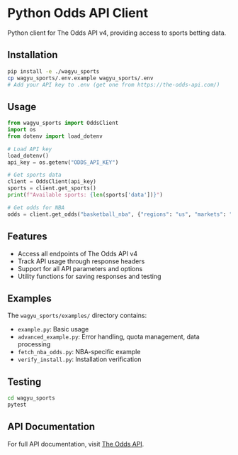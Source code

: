 # Python Odds API Client

Python client for The Odds API v4, providing access to sports betting data.

## Installation

```bash
pip install -e ./wagyu_sports
cp wagyu_sports/.env.example wagyu_sports/.env
# Add your API key to .env (get one from https://the-odds-api.com/)
```

## Usage

```python
from wagyu_sports import OddsClient
import os
from dotenv import load_dotenv

# Load API key
load_dotenv()
api_key = os.getenv("ODDS_API_KEY")

# Get sports data
client = OddsClient(api_key)
sports = client.get_sports()
print(f"Available sports: {len(sports['data'])}")

# Get odds for NBA
odds = client.get_odds("basketball_nba", {"regions": "us", "markets": "h2h"})
```

## Features

- Access all endpoints of The Odds API v4
- Track API usage through response headers
- Support for all API parameters and options
- Utility functions for saving responses and testing

## Examples

The `wagyu_sports/examples/` directory contains:
- `example.py`: Basic usage
- `advanced_example.py`: Error handling, quota management, data processing
- `fetch_nba_odds.py`: NBA-specific example
- `verify_install.py`: Installation verification

## Testing

```bash
cd wagyu_sports
pytest
```

## API Documentation

For full API documentation, visit [The Odds API](https://the-odds-api.com/liveapi/guides/v4/).
